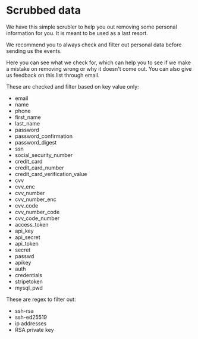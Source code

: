# Scrubbed data 

We have this simple scrubler to help you out removing some personal information for you. It is meant to be used as a last resort.

We recommend you to always check and filter out personal data before sending us the events.

Here you can see what we check for, which can help you to see if we make a mistake on removing wrong or why it doesn't come out.
You can also give us feedback on this list through email.

These are checked and filter based on key value only:

* email
* name
* phone
* first_name
* last_name
* password
* password_confirmation
* password_digest
* ssn
* social_security_number
* credit_card
* credit_card_number
* credit_card_verification_value
* cvv
* cvv_enc
* cvv_number
* cvv_number_enc
* cvv_code
* cvv_number_code
* cvv_code_number
* access_token
* api_key
* api_secret
* api_token
* secret
* passwd
* apikey
* auth
* credentials
* stripetoken
* mysql_pwd

These are regex to filter out:

* ssh-rsa
* ssh-ed25519
* ip addresses
* RSA private key